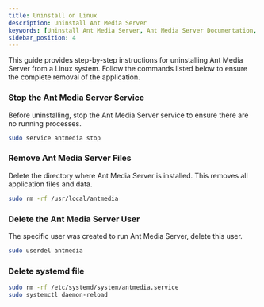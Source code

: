 ```yaml
---
title: Uninstall on Linux
description: Uninstall Ant Media Server
keywords: [Uninstall Ant Media Server, Ant Media Server Documentation, Ant Media Server Tutorials]
sidebar_position: 4
---
```


This guide provides step-by-step instructions for uninstalling Ant Media Server from a Linux system. Follow the commands listed below to ensure the complete removal of the application.

### Stop the Ant Media Server Service

Before uninstalling, stop the Ant Media Server service to ensure there are no running processes.

```bash
sudo service antmedia stop
```

### Remove Ant Media Server Files

Delete the directory where Ant Media Server is installed. This removes all application files and data.

```bash
sudo rm -rf /usr/local/antmedia
```

### Delete the Ant Media Server User

The specific user was created to run Ant Media Server, delete this user.

```bash
sudo userdel antmedia
```

### Delete systemd file

```bash
sudo rm -rf /etc/systemd/system/antmedia.service
sudo systemctl daemon-reload
```
